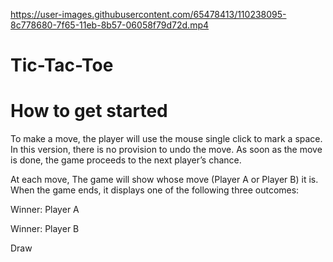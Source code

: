 

https://user-images.githubusercontent.com/65478413/110238095-8c778680-7f65-11eb-8b57-06058f79d72d.mp4

# Tic-Tac-Toe
# How to get started

To make a move, the player will use the mouse single click to mark a space. In this version, there is no provision to undo the move. As soon as the move is done, the game proceeds to the next player’s chance.

At each move, The game will show whose move (Player A or Player B) it is. When the game ends, it displays one of the following three outcomes:

Winner: Player A

Winner: Player B

Draw
